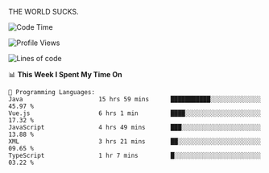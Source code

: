 THE WORLD SUCKS.

<!--START_SECTION:waka-->
![Code Time](http://img.shields.io/badge/Code%20Time-679%20hrs%204%20mins-blue)

![Profile Views](http://img.shields.io/badge/Profile%20Views-0-blue)

![Lines of code](https://img.shields.io/badge/From%20Hello%20World%20I%27ve%20Written-2.2%20million%20lines%20of%20code-blue)

📊 **This Week I Spent My Time On** 

```text
💬 Programming Languages: 
Java                     15 hrs 59 mins      ███████████░░░░░░░░░░░░░░   45.97 % 
Vue.js                   6 hrs 1 min         ████░░░░░░░░░░░░░░░░░░░░░   17.32 % 
JavaScript               4 hrs 49 mins       ███░░░░░░░░░░░░░░░░░░░░░░   13.88 % 
XML                      3 hrs 21 mins       ██░░░░░░░░░░░░░░░░░░░░░░░   09.65 % 
TypeScript               1 hr 7 mins         █░░░░░░░░░░░░░░░░░░░░░░░░   03.22 % 
```


<!--END_SECTION:waka-->
